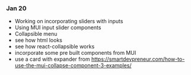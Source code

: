### Jan 20

- Working on incorporating sliders with inputs
- Using MUI input slider components
- Collapsible menu
- see how html looks
- see how react-collapsible works
- incorporate some pre built components from MUI
- use a card with expander from https://smartdevpreneur.com/how-to-use-the-mui-collapse-component-3-examples/
